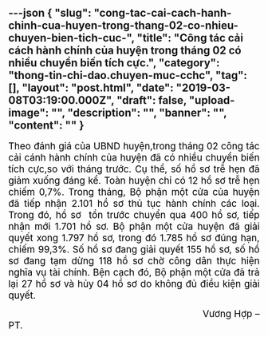 ---json
{
    "slug": "cong-tac-cai-cach-hanh-chinh-cua-huyen-trong-thang-02-co-nhieu-chuyen-bien-tich-cuc-",
    "title": "Công tác cải cách hành chính của huyện trong tháng 02 có nhiều chuyển biến tích cực.",
    "category": "thong-tin-chi-dao.chuyen-muc-cchc",
    "tag": [],
    "layout": "post.html",
    "date": "2019-03-08T03:19:00.000Z",
    "draft": false,
    "upload-image": "",
    "description": "",
    "banner": "",
    "__content__": ""
}
---
<p style="text-align:justify"><span style="font-size:14.0pt"><span style="color:black">Theo đ&aacute;nh gi&aacute; của UBND huyện,trong th&aacute;ng 02 c&ocirc;ng t&aacute;c cải c&aacute;nh h&agrave;nh ch&iacute;nh của huyện đ&atilde; c&oacute; nhiều chuyển biến t&iacute;ch cực,so với th&aacute;ng trước. Cụ thể, số hồ sơ trễ hẹn đ&atilde; giảm xuống đ&aacute;ng kể. To&agrave;n huyện chỉ c&oacute; 12 hồ sơ trễ hẹn chiếm 0,7%. Trong th&aacute;ng, Bộ phận một cửa của huyện đ&atilde; tiếp nhận 2.101 hồ sơ thủ tục h&agrave;nh ch&iacute;nh c&aacute;c loại. Trong đ&oacute;, hồ sơ&nbsp; tồn trước chuyển qua 400 hồ sơ,<em> </em>tiếp nhận mới 1.701 hồ sơ. Bộ phận một cửa huyện đ&atilde; giải quyết xong 1.797 hồ sơ, trong đ&oacute; 1.785 hồ sơ đ&uacute;ng hạn, chiếm 99,3%. Số hồ sơ đang giải quyết 155 hồ sơ, số hồ sơ đang tạm dừng 118 hồ sơ chờ c&ocirc;ng d&acirc;n thực hiện nghĩa vụ t&agrave;i ch&iacute;nh. Bện cạch đ&oacute;, Bộ phận một cửa đ&atilde; trả lại 27 hồ sơ v&agrave; hủy 04 hồ sơ do kh&ocirc;ng đủ điều kiện giải quyết.</span></span></p>

<p style="text-align:justify"><span style="font-size:14.0pt"><span style="color:black">&nbsp;&nbsp;&nbsp;&nbsp;&nbsp;&nbsp;&nbsp;&nbsp;&nbsp;&nbsp;&nbsp;&nbsp;&nbsp;&nbsp;&nbsp;&nbsp;&nbsp;&nbsp;&nbsp;&nbsp;&nbsp;&nbsp;&nbsp;&nbsp;&nbsp;&nbsp;&nbsp;&nbsp;&nbsp;&nbsp;&nbsp;&nbsp;&nbsp;&nbsp;&nbsp;&nbsp;&nbsp;&nbsp;&nbsp;&nbsp;&nbsp;&nbsp;&nbsp;&nbsp;&nbsp;&nbsp;&nbsp;&nbsp;&nbsp;&nbsp;&nbsp;&nbsp;&nbsp;&nbsp;&nbsp;&nbsp;&nbsp;&nbsp;&nbsp;&nbsp;&nbsp;&nbsp;&nbsp;&nbsp;&nbsp;&nbsp;&nbsp;&nbsp; &nbsp;Vương Hợp &ndash; PT.</span></span></p>
